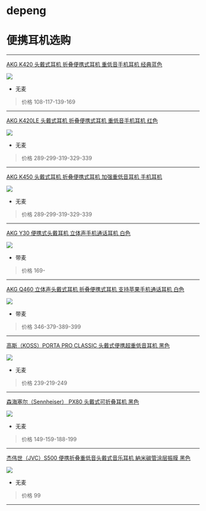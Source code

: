 # depeng
# 便携耳机选购
*** 

[AKG K420 头戴式耳机 折叠便携式耳机 重低音手机耳机 经典蓝色](http://item.jd.com/173134.html)

![](http://img14.360buyimg.com/n1/jfs/t853/198/313745618/55988/e5d357e4/5514f955N30852adc.jpg)

 - 无麦

> 价格 108-117-139-169

*** 

[AKG K420LE 头戴式耳机 折叠便携式耳机 重低音手机耳机 红色](http://item.jd.com/868450.html)

![](http://img10.360buyimg.com/n1/jfs/t3112/213/625211263/65469/f04c2adc/57bc04eeN85d64abc.jpg)

- 无麦

> 价格 289-299-319-329-339

*** 

[AKG K450 头戴式耳机 折叠便携式耳机 加强重低音耳机 手机耳机](http://item.jd.com/173137.html)

![](http://img12.360buyimg.com/n1/jfs/t1027/237/558197487/51913/60e2ef77/55309fceN9a7e2a6d.jpg)

 - 无麦

> 价格 289-299-319-329-339

*** 

[AKG Y30 便携式头戴耳机 立体声手机通话耳机 白色](http://item.jd.com/2362198.html)

![](http://img13.360buyimg.com/n1/jfs/t2221/77/2153946337/174158/d4a127bf/56c284eaN763bd821.jpg)

 * 带麦

> 价格 169-

*** 

[AKG Q460 立体声头戴式耳机 折叠便携式耳机 支持苹果手机通话耳机 白色](http://item.jd.com/407322.html)

![](http://img12.360buyimg.com/n1/jfs/t709/354/1082019173/56372/ee460928/551b6c33N7e693482.jpg)

 * 带麦

> 价格 346-379-389-399

*** 

[高斯（KOSS）PORTA PRO CLASSIC 头戴式便携超重低音耳机 黑色](http://item.jd.com/2171715.html)

![](http://img10.360buyimg.com/n1/jfs/t2233/4/1312025817/64020/1ab9f660/5652b2beN1c652c70.jpg)

 * 无麦

> 价格 239-219-249

*** 

[森海塞尔（Sennheiser） PX80 头戴式可折叠耳机 黑色](http://item.jd.com/189278.html)

![](http://img13.360buyimg.com/n1/g16/M00/0C/06/rBEbRlOH5FYIAAAAAAEgsTfDhKwAACYDwCIQFsAASDJ553.jpg)

 * 无麦

> 价格 149-159-188-199

*** 

[杰伟世（JVC）S500 便携折叠重低音头戴式音乐耳机 納米碳管涂层振膜 黑色](http://item.jd.com/1194483.html)

![](http://img13.360buyimg.com/n1/jfs/t295/10/431668602/61422/e3499557/5410f90fNffe5b6b6.jpg)

 * 无麦

> 价格 99

*** 
